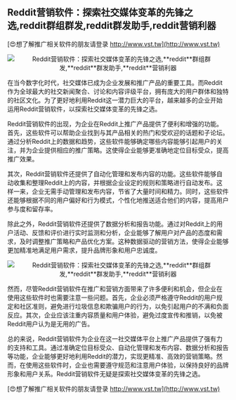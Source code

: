 ## **Reddit营销软件：探索社交媒体变革的先锋之选,**reddit**群组群发,**reddit**群发助手,**reddit**营销利器**

[😍想了解推广相关软件的朋友请登录 http://www.vst.tw](http://www.vst.tw)

 <center><img src="https://vst.tw/MP4/tuiguang/png/2.png" alt="Reddit营销软件：探索社交媒体变革的先锋之选,**reddit**群组群发,**reddit**群发助手,**reddit**营销利器"></center>

在当今数字化时代，社交媒体已成为企业发展和推广产品的重要工具。而Reddit作为全球最大的社交新闻聚合、讨论和内容评级平台，拥有庞大的用户群体和独特的社区文化。为了更好地利用Reddit这一潜力巨大的平台，越来越多的企业开始运用Reddit营销软件，以探索社交媒体变革的先锋之选。

Reddit营销软件的出现，为企业在Reddit上推广产品提供了便利和增强的功能。首先，这些软件可以帮助企业找到与其产品相关的热门和受欢迎的话题和子论坛。通过分析Reddit上的数据和趋势，这些软件能够确定哪些内容能够引起用户的关注，并为企业提供相应的推广策略。这使得企业能够更准确地定位目标受众，提高推广效果。

其次，Reddit营销软件还提供了自动化管理和发布内容的功能。这些软件能够自动收集和整理Reddit上的内容，并根据企业设定的规则和策略进行自动发布。这样一来，企业无需手动管理和发布内容，节省了大量时间和精力。同时，这些软件还能够根据不同的用户偏好和行为模式，个性化地推送适合他们的内容，提高用户参与度和留存率。

除此之外，Reddit营销软件还提供了数据分析和报告功能。通过对Reddit上的用户活动、反馈和评价进行实时监测和分析，企业能够了解用户对产品的态度和需求，及时调整推广策略和产品优化方案。这种数据驱动的营销方法，使得企业能够更加精准地满足用户需求，提升品牌形象和用户忠诚度。

 <center><img src="https://vst.tw/MP4/tuiguang/png/7.png" alt="Reddit营销软件：探索社交媒体变革的先锋之选,**reddit**群组群发,**reddit**群发助手,**reddit**营销利器"></center>

然而，尽管Reddit营销软件在推广和营销方面带来了许多便利和机会，但企业在使用这些软件时也需要注意一些问题。首先，企业必须严格遵守Reddit的用户规定和社区准则，避免进行垃圾信息和欺骗用户的行为，以免引起用户的不满和负面反应。其次，企业应该注重内容质量和用户体验，避免过度宣传和推销，以免被Reddit用户认为是无用的广告。

总的来说，Reddit营销软件为企业在这一社交媒体平台上推广产品提供了强有力的支持和工具。通过准确定位目标受众、自动化管理和发布内容、数据分析和报告等功能，企业能够更好地利用Reddit的潜力，实现更精准、高效的营销策略。然而，在使用这些软件时，企业也需要遵守规范和注意用户体验，以保持良好的品牌形象和用户关系。Reddit营销软件无疑是探索社交媒体变革的先锋之选。

[😍想了解推广相关软件的朋友请登录 http://www.vst.tw](http://www.vst.tw)



